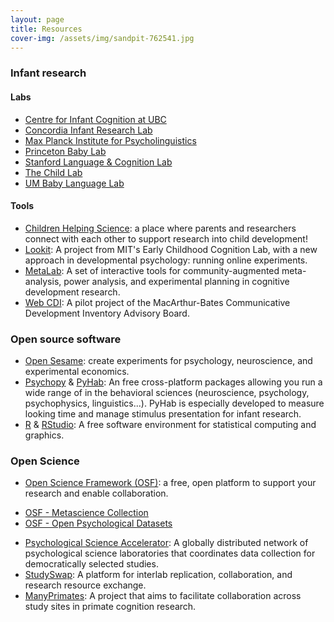 ```yaml
---
layout: page
title: Resources
cover-img: /assets/img/sandpit-762541.jpg
---
```

<!--
To-do:
- ask if anyone from MB wants to add their website
- add more resources

Obs.
Governing Board members' labs
Organized in alphabetical order
-->

### Infant research

#### Labs

* [Centre for Infant Cognition at UBC](https://cic.psych.ubc.ca/)
* [Concordia Infant Research Lab](http://infantresearch.ca/)
* [Max Planck Institute for Psycholinguistics](https://www.mpi.nl/)
* [Princeton Baby Lab](http://babylab.princeton.edu/)
* [Stanford Language & Cognition Lab](http://langcog.stanford.edu/)
* [The Child Lab](https://www.thechildlab.com/for-researchers)
* [UM Baby Language Lab](https://babylanguagelab.org/)

#### Tools

* [Children Helping Science](https://childrenhelpingscience.com/): a place where parents and researchers connect with each other to support research into child development!
* [Lookit](https://lookit.mit.edu/): A project from MIT's Early Childhood Cognition Lab, with a new approach in developmental psychology: running online experiments.
* [MetaLab](http://metalab.stanford.edu): A set of interactive tools for community-augmented meta-analysis, power analysis, and experimental planning in cognitive development research.
* [Web CDI](https://webcdi.stanford.edu/): A pilot project of the MacArthur-Bates Communicative Development Inventory Advisory Board.

### Open source software

* [Open Sesame](https://osdoc.cogsci.nl/): create experiments for psychology, neuroscience, and experimental economics.
* [Psychopy](https://www.psychopy.org/) & [PyHab](https://github.com/jfkominsky/PyHab/): An free cross-platform packages allowing you run a wide range of in the behavioral sciences (neuroscience, psychology, psychophysics, linguistics...). PyHab is especially developed to measure looking time and manage stimulus presentation for infant research.
* [R](https://www.r-project.org/) & [RStudio](https://rstudio.com/): A free software environment for statistical computing and graphics.

### Open Science

* [Open Science Framework (OSF)](https://osf.io/): a free, open platform to support your research and enable collaboration.
- [OSF - Metascience Collection](https://osf.io/collections/metascience/discover)
- [OSF - Open Psychological Datasets](https://osf.io/th8ew/)
* [Psychological Science Accelerator](https://psysciacc.org/): A globally distributed network of psychological science laboratories that coordinates data collection for democratically selected studies.
* [StudySwap](https://osf.io/meetings/StudySwap/): A platform for interlab replication, collaboration, and research resource exchange.
* [ManyPrimates](https://manyprimates.github.io/): A project that aims to facilitate collaboration across study sites in primate cognition research.
